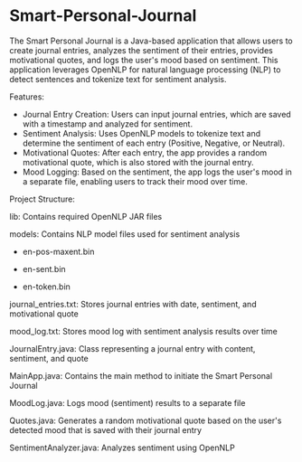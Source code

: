 # Smart-Personal-Journal

The Smart Personal Journal is a Java-based application that allows users to create journal entries, analyzes the sentiment of their entries, provides motivational quotes, and logs the user's mood based on sentiment. This application leverages OpenNLP for natural language processing (NLP) to detect sentences and tokenize text for sentiment analysis.

Features:

- Journal Entry Creation: Users can input journal entries, which are saved with a timestamp and analyzed for sentiment.
- Sentiment Analysis: Uses OpenNLP models to tokenize text and determine the sentiment of each entry (Positive, Negative, or Neutral).
- Motivational Quotes: After each entry, the app provides a random motivational quote, which is also stored with the journal entry.
- Mood Logging: Based on the sentiment, the app logs the user's mood in a separate file, enabling users to track their mood over time.

Project Structure:

lib: Contains required OpenNLP JAR files

models: Contains NLP model files used for sentiment analysis
  
- en-pos-maxent.bin
  
- en-sent.bin
  
- en-token.bin

journal_entries.txt: Stores journal entries with date, sentiment, and motivational quote

mood_log.txt: Stores mood log with sentiment analysis results over time

JournalEntry.java: Class representing a journal entry with content, sentiment, and quote

MainApp.java: Contains the main method to initiate the Smart Personal Journal

MoodLog.java: Logs mood (sentiment) results to a separate file

Quotes.java: Generates a random motivational quote based on the user's detected mood that is saved with their journal entry

SentimentAnalyzer.java: Analyzes sentiment using OpenNLP
